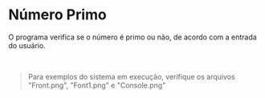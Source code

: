 # Número Primo

O programa verifica se o número é primo ou não, de acordo com a entrada do usuário.

<br>

> Para exemplos do sistema em execução, verifique os arquivos "Front.png", "Font1.png" e "Console.png"
